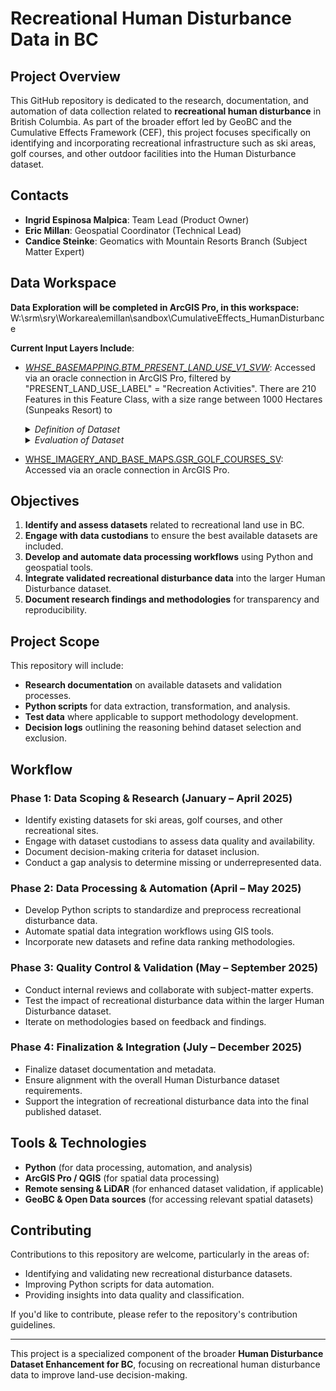 # Recreational Human Disturbance Data in BC

## Project Overview
This GitHub repository is dedicated to the research, documentation, and automation of data collection related to **recreational human disturbance** in British Columbia. As part of the broader effort led by GeoBC and the Cumulative Effects Framework (CEF), this project focuses specifically on identifying and incorporating recreational infrastructure such as ski areas, golf courses, and other outdoor facilities into the Human Disturbance dataset.

## Contacts
- **Ingrid Espinosa Malpica**: Team Lead (Product Owner)
- **Eric Millan**: Geospatial Coordinator (Technical Lead)
- **Candice Steinke**: Geomatics with Mountain Resorts Branch (Subject Matter Expert)

## Data Workspace
**Data Exploration will be completed in ArcGIS Pro, in this workspace:**
W:\srm\sry\Workarea\emillan\sandbox\CumulativeEffects_HumanDisturbance

**Current Input Layers Include**:
- [*WHSE_BASEMAPPING.BTM_PRESENT_LAND_USE_V1_SVW*](https://catalogue.data.gov.bc.ca/dataset/baseline-thematic-mapping-present-land-use-version-1-spatial-layer/resource/ed4900de-db01-4aa2-b720-c8e3210b8235): Accessed via an oracle connection in ArcGIS Pro, filtered by "PRESENT_LAND_USE_LABEL" = "Recreation Activities". There are 210 Features in this Feature Class, with a size range between 1000 Hectares (Sunpeaks Resort) to 
  <details>
  <summary><em>Definition of Dataset</em></summary>
  Land used for private or public outdoor recreational purposes. Ski resorts and golf courses are included. This class does not include recreational areas within built-up portions of cities, towns and villages, which are mapped as urban areas. This class includes waterfront cottage areas if they are at least 200 metres wide.
  </details>
  <details>
  <summary><em>Evaluation of Dataset</em></summary>
  There are significant issues with this dataset which, at times, underrepresenting the land used for recreational purposes. For example, the largest feature in this dataset is the Sun Peaks Resort Skihill and nearly half of the current skihill (red) is not represented in the dataset (pink)
  <br>

  <img src="images/sunpeaks.png" alt="Recreation Land Use" width="400">
  </details>

- [WHSE_IMAGERY_AND_BASE_MAPS.GSR_GOLF_COURSES_SV](https://catalogue.data.gov.bc.ca/dataset/golf-courses/resource/e70e32f0-2ab6-4b60-9932-b584bbb921fd): Accessed via an oracle connection in ArcGIS Pro. 



## Objectives
1. **Identify and assess datasets** related to recreational land use in BC.
2. **Engage with data custodians** to ensure the best available datasets are included.
3. **Develop and automate data processing workflows** using Python and geospatial tools.
4. **Integrate validated recreational disturbance data** into the larger Human Disturbance dataset.
5. **Document research findings and methodologies** for transparency and reproducibility.

## Project Scope
This repository will include:
- **Research documentation** on available datasets and validation processes.
- **Python scripts** for data extraction, transformation, and analysis.
- **Test data** where applicable to support methodology development.
- **Decision logs** outlining the reasoning behind dataset selection and exclusion.

## Workflow
### **Phase 1: Data Scoping & Research (January – April 2025)**
- Identify existing datasets for ski areas, golf courses, and other recreational sites.
- Engage with dataset custodians to assess data quality and availability.
- Document decision-making criteria for dataset inclusion.
- Conduct a gap analysis to determine missing or underrepresented data.

### **Phase 2: Data Processing & Automation (April – May 2025)**
- Develop Python scripts to standardize and preprocess recreational disturbance data.
- Automate spatial data integration workflows using GIS tools.
- Incorporate new datasets and refine data ranking methodologies.

### **Phase 3: Quality Control & Validation (May – September 2025)**
- Conduct internal reviews and collaborate with subject-matter experts.
- Test the impact of recreational disturbance data within the larger Human Disturbance dataset.
- Iterate on methodologies based on feedback and findings.

### **Phase 4: Finalization & Integration (July – December 2025)**
- Finalize dataset documentation and metadata.
- Ensure alignment with the overall Human Disturbance dataset requirements.
- Support the integration of recreational disturbance data into the final published dataset.

## Tools & Technologies
- **Python** (for data processing, automation, and analysis)
- **ArcGIS Pro / QGIS** (for spatial data processing)
- **Remote sensing & LiDAR** (for enhanced dataset validation, if applicable)
- **GeoBC & Open Data sources** (for accessing relevant spatial datasets)

## Contributing
Contributions to this repository are welcome, particularly in the areas of:
- Identifying and validating new recreational disturbance datasets.
- Improving Python scripts for data automation.
- Providing insights into data quality and classification.

If you'd like to contribute, please refer to the repository's contribution guidelines.

---
This project is a specialized component of the broader **Human Disturbance Dataset Enhancement for BC**, focusing on recreational human disturbance data to improve land-use decision-making.
